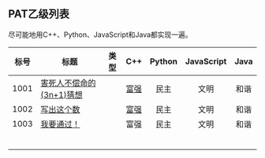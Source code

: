 ## PAT乙级列表

尽可能地用C++、Python、JavaScript和Java都实现一遍。



| 标号 | 标题                                                         | 类型 |                             C++                              | Python | JavaScript | Java |
| :--: | ------------------------------------------------------------ | :--: | :----------------------------------------------------------: | :----: | :--------: | :--: |
| 1001 | [害死人不偿命的(3n+1)猜想](https://pintia.cn/problem-sets/994805260223102976/problems/994805325918486528) |      | [富强](https://github.com/huixiongyu/Algorithms/blob/master/PAT-Basic%20Level/CPP/1001.cpp) |  民主  |    文明    | 和谐 |
| 1002 | [写出这个数](https://pintia.cn/problem-sets/994805260223102976/problems/994805324509200384) |      | [富强](https://github.com/huixiongyu/Algorithms/blob/master/PAT-Basic%20Level/CPP/1002.cpp) |  民主  |    文明    | 和谐 |
| 1003 | [我要通过！](https://pintia.cn/problem-sets/994805260223102976/problems/994805323154440192) |      |                             富强                             |  民主  |    文明    | 和谐 |
|      |                                                              |      |                                                              |        |            |      |
|      |                                                              |      |                                                              |        |            |      |
|      |                                                              |      |                                                              |        |            |      |
|      |                                                              |      |                                                              |        |            |      |
|      |                                                              |      |                                                              |        |            |      |
|      |                                                              |      |                                                              |        |            |      |

